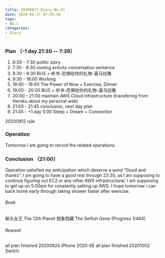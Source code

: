 ```yaml
---
title: 20200817-Diary-No-01
date: 2020-08-17 07:35:50
tags:
- NO.1
categories:
- Diary
---
```


### Plan （-1 day 21:30 -- 7:39）
1. 6:30 - 7:30 politic story
2. 7:30 - 8:30 routing activity conversation sentence
3. 8:30 - 9:30 BUS + 听书-恐惧给你的礼物-喜马拉雅
4. 9:30 - 18:00 Working
5. 18:00 - 19:00 The Power of Now + Exercise, Dinner 
6. 19:00 - 20:00 BUS + 听书-恐惧给你的礼物-喜马拉雅
7. 20:00 - 21:00 maintain AWS Cloud infrastructure (transfering from Heroku about my personal web)
8. 21:00 - 21:45 conclusion, next day plan
9. 21:45 - +1 day 5:00 Sleep + Dream + Connection  


20200912 rule

### Operation
 
Tomorrow i am going to record the related operations. 
 
### Conclusion （21:00）

Operation satisfied my anticipation which deserve a word “Good and thanks”. I am going to have a good rest through 23:30, as I am supposing to continue figuring out EC2 or any other AWS infrastructural. I am supposing to get up on 5:00am for constantly setting up AWS. I hope tomorrow i can back home early through taking shower faster after exercise. 


###### Book	
断头女王
The 12th Planet
想象西藏
The Selfish Gene (Progress 1/464)

###### Reward 
all plan finished 20200924 iPhone 2020-SE
all plan finished 20201002 Switch